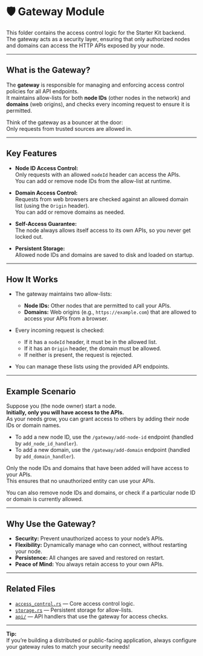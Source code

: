 # 🛡️ Gateway Module

This folder contains the access control logic for the Starter Kit backend.  
The gateway acts as a security layer, ensuring that only authorized nodes and domains can access the HTTP APIs exposed by your node.

---

## What is the Gateway?

The **gateway** is responsible for managing and enforcing access control policies for all API endpoints.  
It maintains allow-lists for both **node IDs** (other nodes in the network) and **domains** (web origins), and checks every incoming request to ensure it is permitted.

Think of the gateway as a bouncer at the door:  
Only requests from trusted sources are allowed in.

---

## Key Features

- **Node ID Access Control:**  
  Only requests with an allowed `nodeId` header can access the APIs.  
  You can add or remove node IDs from the allow-list at runtime.

- **Domain Access Control:**  
  Requests from web browsers are checked against an allowed domain list (using the `Origin` header).  
  You can add or remove domains as needed.

- **Self-Access Guarantee:**  
  The node always allows itself access to its own APIs, so you never get locked out.

- **Persistent Storage:**  
  Allowed node IDs and domains are saved to disk and loaded on startup.

---

## How It Works

- The gateway maintains two allow-lists:
  - **Node IDs:** Other nodes that are permitted to call your APIs.
  - **Domains:** Web origins (e.g., `https://example.com`) that are allowed to access your APIs from a browser.

- Every incoming request is checked:
  - If it has a `nodeId` header, it must be in the allowed list.
  - If it has an `Origin` header, the domain must be allowed.
  - If neither is present, the request is rejected.

- You can manage these lists using the provided API endpoints.

---

## Example Scenario

Suppose you (the node owner) start a node.  
**Initially, only you will have access to the APIs.**  
As your needs grow, you can grant access to others by adding their node IDs or domain names.

- To add a new node ID, use the `/gateway/add-node-id` endpoint (handled by `add_node_id_handler`).
- To add a new domain, use the `/gateway/add-domain` endpoint (handled by `add_domain_handler`).

Only the node IDs and domains that have been added will have access to your APIs.  
This ensures that no unauthorized entity can use your APIs.

You can also remove node IDs and domains, or check if a particular node ID or domain is currently allowed.

---

## Why Use the Gateway?

- **Security:** Prevent unauthorized access to your node’s APIs.
- **Flexibility:** Dynamically manage who can connect, without restarting your node.
- **Persistence:** All changes are saved and restored on restart.
- **Peace of Mind:** You always retain access to your own APIs.

---

## Related Files

- [`access_control.rs`](./src/access_control.rs) — Core access control logic.
- [`storage.rs`](./src/storage.rs) — Persistent storage for allow-lists.
- [`api/`](../api/) — API handlers that use the gateway for access checks.

---

**Tip:**  
If you’re building a distributed or public-facing application, always configure your gateway rules to match your security needs!